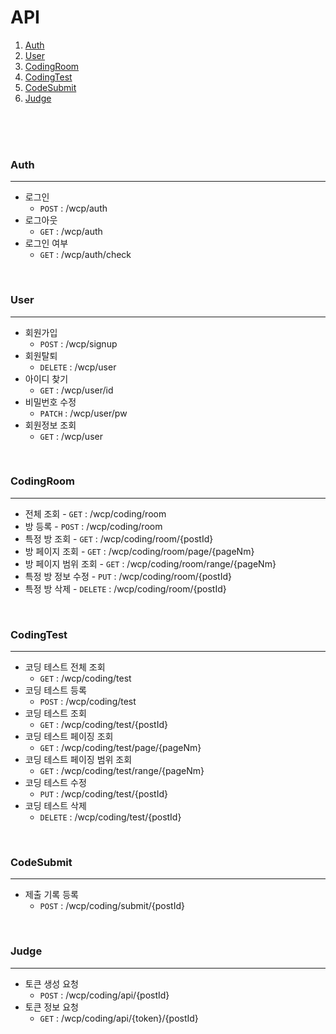 # API 



1. [Auth](#Auth)
2. [User](#User)
3. [CodingRoom](#CodingRoom)
4. [CodingTest](#CodingTest)
5. [CodeSubmit](#CodeSubmit)
6. [Judge](#Judge)



<br/><br/><br/>
 
 ### Auth
 
 ---

 - 로그인 
   - ```POST``` :  /wcp/auth   
 - 로그아웃
   - ```GET``` :  /wcp/auth
 - 로그인 여부
   - ```GET``` :  /wcp/auth/check  

<br/>
  
 
 ### User
 
 ---
 
  - 회원가입
    - ```POST``` :  /wcp/signup
  - 회원탈퇴
      - ```DELETE``` :  /wcp/user   
  - 아이디 찾기
       - ```GET``` :  /wcp/user/id 
  - 비밀번호 수정
       - ```PATCH``` :  /wcp/user/pw
  - 회원정보 조회
       - ```GET``` :  /wcp/user
 
 <br/>
   
  
  ### CodingRoom
  
  ---

- 전체 조회
       - ```GET``` :  /wcp/coding/room
- 방 등록
       - ```POST``` :  /wcp/coding/room
- 특정 방 조회
       - ```GET``` :  /wcp/coding/room/{postId}
- 방 페이지 조회
       - ```GET``` :  /wcp/coding/room/page/{pageNm}
- 방 페이지 범위 조회
       - ```GET``` :  /wcp/coding/room/range/{pageNm}
- 특정 방 정보 수정
       - ```PUT``` :  /wcp/coding/room/{postId}
- 특정 방 삭제
       - ```DELETE``` :  /wcp/coding/room/{postId}
 <br/>
   
  
### CodingTest
  
---
- 코딩 테스트 전체 조회
   - ```GET``` :  /wcp/coding/test
- 코딩 테스트 등록
  - ```POST``` :  /wcp/coding/test
- 코딩 테스트 조회
  - ```GET``` :  /wcp/coding/test/{postId}
- 코딩 테스트 페이징 조회
  - ```GET``` :  /wcp/coding/test/page/{pageNm}
- 코딩 테스트 페이징 범위 조회
  - ```GET``` :  /wcp/coding/test/range/{pageNm}
- 코딩 테스트 수정
  - ```PUT``` :  /wcp/coding/test/{postId}
- 코딩 테스트 삭제
  - ```DELETE``` :  /wcp/coding/test/{postId}   
  
 <br/>
   
  
  ### CodeSubmit
  
  ---
  
- 제출 기록 등록
  - ```POST``` :  /wcp/coding/submit/{postId}   
  
 <br/>
     
    
 ### Judge
    
 ---
 
- 토큰 생성 요청
  - ```POST``` :  /wcp/coding/api/{postId}
- 토큰 정보 요청
  - ```GET``` :  /wcp/coding/api/{token}/{postId}